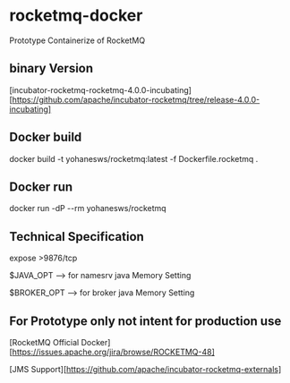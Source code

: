 # rocketmq-docker
Prototype Containerize of RocketMQ

## binary Version
[incubator-rocketmq-rocketmq-4.0.0-incubating][https://github.com/apache/incubator-rocketmq/tree/release-4.0.0-incubating]

## Docker build
docker build -t yohanesws/rocketmq:latest -f Dockerfile.rocketmq .

## Docker run
docker run -dP --rm yohanesws/rocketmq

## Technical Specification

expose >9876/tcp

$JAVA_OPT --> for namesrv java Memory Setting

$BROKER_OPT --> for broker java Memory Setting

## For Prototype only not intent for production use

[RocketMQ Official Docker][https://issues.apache.org/jira/browse/ROCKETMQ-48]

[JMS Support][https://github.com/apache/incubator-rocketmq-externals]
